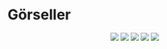 # Görseller

<p align="center">
  <img src="1.png">
  <img src="2.png">
  <img src="3.png">
  <img src="4.png">
  <img src="5.png">
</p>
